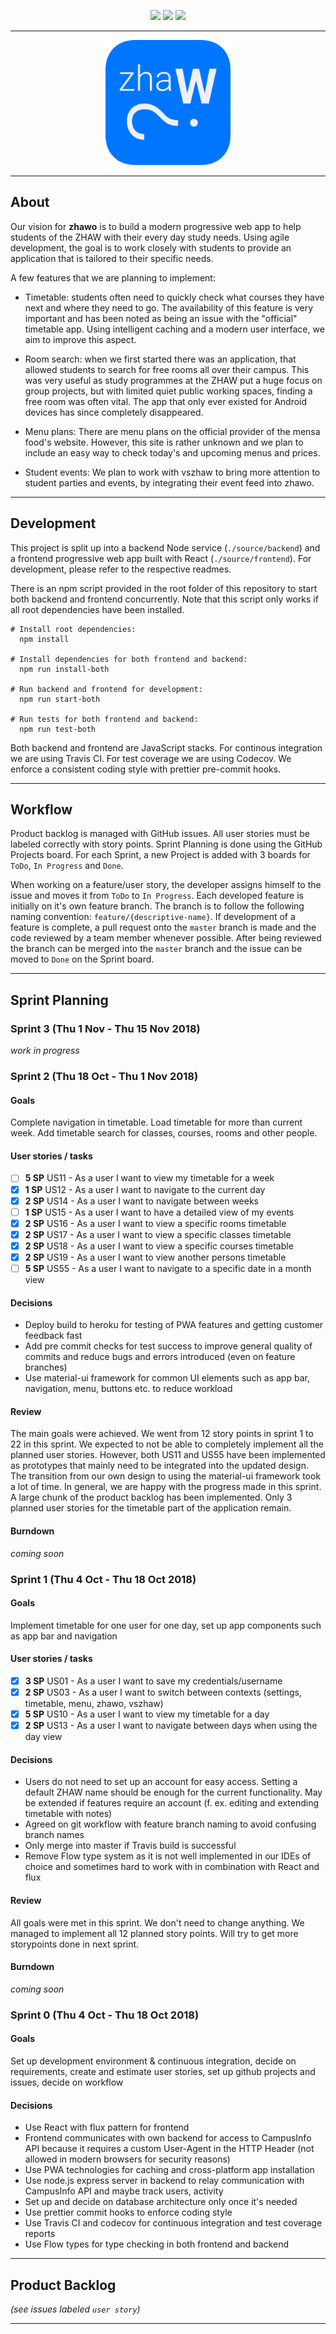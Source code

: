 <p align="center">
  <a href="https://travis-ci.org/zhaw-timetable/zhawo" target="_blank"><img src="https://travis-ci.org/zhaw-timetable/zhawo.svg?branch=master" /></a>
  <a href="https://codecov.io/gh/zhaw-timetable/zhawo" target="_blank"><img src="https://codecov.io/gh/zhaw-timetable/zhawo/branch/master/graph/badge.svg" /></a>
  <a href="https://github.com/prettier/prettier" target="_blank"><img src="https://img.shields.io/badge/code_style-prettier-ff69b4.svg" /></a>
</p>
    <hr>
  <p align="center">
  <img src="docs/assets/logo_readme.png?raw=true" height="200" width="200" />
</p>

<hr>

## About

Our vision for **zhawo** is to build a modern progressive web app to help students of the ZHAW with their every day study needs. Using agile development, the goal is to work closely with students to provide an application that is tailored to their specific needs.

A few features that we are planning to implement:

- Timetable: students often need to quickly check what courses they have next and where they need to go. The availability of this feature is very important and has been noted as being an issue with the "official" timetable app. Using intelligent caching and a modern user interface, we aim to improve this aspect.

- Room search: when we first started there was an application, that allowed students to search for free rooms all over their campus. This was very useful as study programmes at the ZHAW put a huge focus on group projects, but with limited quiet public working spaces, finding a free room was often vital. The app that only ever existed for Android devices has since completely disappeared.

- Menu plans: There are menu plans on the official provider of the mensa food's website. However, this site is rather unknown and we plan to include an easy way to check today's and upcoming menus and prices.

- Student events: We plan to work with vszhaw to bring more attention to student parties and events, by integrating their event feed into zhawo.

<hr>

## Development

This project is split up into a backend Node service (`./source/backend`) and a frontend progressive web app built with React (`./source/frontend`). For development, please refer to the respective readmes.

There is an npm script provided in the root folder of this repository to start both backend and frontend concurrently. Note that this script only works if all root dependencies have been installed.

```
# Install root dependencies:
  npm install

# Install dependencies for both frontend and backend:
  npm run install-both

# Run backend and frontend for development:
  npm run start-both

# Run tests for both frontend and backend:
  npm run test-both
```

Both backend and frontend are JavaScript stacks. For continous integration we are using Travis CI. For test coverage we are using Codecov. We enforce a consistent coding style with prettier pre-commit hooks.

<hr>

## Workflow

Product backlog is managed with GitHub issues. All user stories must be labeled correctly with story points. Sprint Planning is done using the GitHub Projects board. For each Sprint, a new Project is added with 3 boards for `ToDo`, `In Progress` and `Done`.

When working on a feature/user story, the developer assigns himself to the issue and moves it from `ToDo` to `In Progress`. Each developed feature is initially on it's own feature branch. The branch is to follow the following naming convention: `feature/{descriptive-name}`. If development of a feature is complete, a pull request onto the `master` branch is made and the code reviewed by a team member whenever possible. After being reviewed the branch can be merged into the `master` branch and the issue can be moved to `Done` on the Sprint board.

<hr>

## Sprint Planning

### Sprint 3 (Thu 1 Nov - Thu 15 Nov 2018)

_work in progress_

### Sprint 2 (Thu 18 Oct - Thu 1 Nov 2018)

#### Goals
Complete navigation in timetable. Load timetable for more than current week. Add timetable search for classes, courses, rooms and other people.

#### User stories / tasks
- [ ] __5 SP__ US11 - As a user I want to view my timetable for a week
- [x] __1 SP__ US12 - As a user I want to navigate to the current day
- [x] __2 SP__ US14 - As a user I want to navigate between weeks
- [ ] __1 SP__ US15 - As a user I want to have a detailed view of my events
- [x] __2 SP__ US16 - As a user I want to view a specific rooms timetable
- [x] __2 SP__ US17 - As a user I want to view a specific classes timetable
- [x] __2 SP__ US18 - As a user I want to view a specific courses timetable
- [x] __2 SP__ US19 - As a user I want to view another persons timetable
- [ ] __5 SP__ US55 - As a user I want to navigate to a specific date in a month view

#### Decisions
- Deploy build to heroku for testing of PWA features and getting customer feedback fast
- Add pre commit checks for test success to improve general quality of commits and reduce bugs and errors introduced (even on feature branches)
- Use material-ui framework for common UI elements such as app bar, navigation, menu, buttons etc. to reduce workload

#### Review
The main goals were achieved. We went from 12 story points in sprint 1 to 22 in this sprint. We expected to not be able to completely implement all the planned user stories. However, both US11 and US55 have been implemented as prototypes that mainly need to be integrated into the updated design. The transition from our own design to using the material-ui framework took a lot of time. In general, we are happy with the progress made in this sprint. A large chunk of the product backlog has been implemented. Only 3 planned user stories for the timetable part of the application remain.

#### Burndown
_coming soon_

### Sprint 1 (Thu 4 Oct - Thu 18 Oct 2018)

#### Goals
Implement timetable for one user for one day, set up app components such as app bar and navigation

#### User stories / tasks
- [x] __3 SP__ US01 - As a user I want to save my credentials/username 
- [x] __2 SP__ US03 - As a user I want to switch between contexts (settings, timetable, menu, zhawo, vszhaw)
- [x] __5 SP__ US10 - As a user I want to view my timetable for a day
- [x] __2 SP__ US13 - As a user I want to navigate between days when using the day view

#### Decisions
- Users do not need to set up an account for easy access. Setting a default ZHAW name should be enough for the current functionality. May be extended if features require an account (f. ex. editing and extending timetable with notes)
- Agreed on git workflow with feature branch naming to avoid confusing branch names
- Only merge into master if Travis build is successful
- Remove Flow type system as it is not well implemented in our IDEs of choice and sometimes hard to work with in combination with React and flux

#### Review
All goals were met in this sprint. We don't need to change anything. We managed to implement all 12 planned story points. Will try to get more storypoints done in next sprint.

#### Burndown
_coming soon_

### Sprint 0 (Thu 4 Oct - Thu 18 Oct 2018)

#### Goals 
Set up development environment & continuous integration, decide on requirements, create and estimate user stories, set up github projects and issues, decide on workflow

#### Decisions
- Use React with flux pattern for frontend
- Frontend communicates with own backend for access to CampusInfo API because it requires a custom User-Agent in the HTTP Header (not allowed in modern browsers for security reasons)
- Use PWA technologies for caching and cross-platform app installation
- Use node.js express server in backend to relay communication with CampusInfo API and maybe track users, activity
- Set up and decide on database architecture only once it's needed
- Use prettier commit hooks to enforce coding style
- Use Travis CI and codecov for continuous integration and test coverage reports
- Use Flow types for type checking in both frontend and backend

<hr>

## Product Backlog

_(see issues labeled `user story`)_

<hr>

